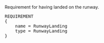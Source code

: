 Requirement for having landed on the runway.

<pre>
REQUIREMENT
{
    name = RunwayLanding
    type = RunwayLanding
}
</pre>
